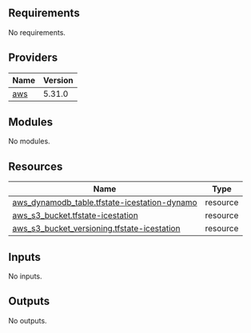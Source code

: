 <!-- BEGIN_TF_DOCS -->
## Requirements

No requirements.

## Providers

| Name | Version |
|------|---------|
| <a name="provider_aws"></a> [aws](#provider\_aws) | 5.31.0 |

## Modules

No modules.

## Resources

| Name | Type |
|------|------|
| [aws_dynamodb_table.tfstate-icestation-dynamo](https://registry.terraform.io/providers/hashicorp/aws/latest/docs/resources/dynamodb_table) | resource |
| [aws_s3_bucket.tfstate-icestation](https://registry.terraform.io/providers/hashicorp/aws/latest/docs/resources/s3_bucket) | resource |
| [aws_s3_bucket_versioning.tfstate-icestation](https://registry.terraform.io/providers/hashicorp/aws/latest/docs/resources/s3_bucket_versioning) | resource |

## Inputs

No inputs.

## Outputs

No outputs.
<!-- END_TF_DOCS -->